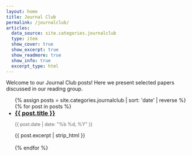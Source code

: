 ```yaml
---
layout: home
title: Journal Club
permalink: /journalclub/  
articles:
  data_source: site.categories.journalclub
  type: item
  show_cover: true
  show_excerpt: true
  show_readmore: true
  show_info: true
  excerpt_type: html
---
```


<p>Welcome to our Journal Club posts! Here we present selected papers discussed in our reading group.</p>

<ul class="post-list">
  {% assign posts = site.categories.journalclub | sort: 'date' | reverse %}
  {% for post in posts %}
    <li style="margin-bottom: 1.2em;">
      <h3 style="margin:0;"><a href="{{ post.url | relative_url }}">{{ post.title }}</a></h3>
      <p style="color:#666; font-size: 0.9em;">{{ post.date | date: "%b %d, %Y" }}</p>
      <p>{{ post.excerpt | strip_html }}</p>
    </li>
  {% endfor %}
</ul>